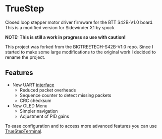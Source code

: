 # TrueStep
Closed loop stepper motor driver firmware for the BTT S42B-V1.0 board.
This is a modified version for Sidewinder X1 by spock

**NOTE: This is still a work in progress so use with caution!**

This project was forked from the BIGTREETECH-S42B-V1.0 repo. Since I started to make some large modifications to the original work I decided to rename the project.

## Features
- New UART [interface](SerialInterface.md) 
  - Reduced packet overheads
  - Sequence counter to detect missing packets
  - CRC checksum
- New OLED Menu
  - Simpler navigation
  - Adjustment of PID gains

To ease configuration and to access more advanced features you can use [TrueStepTerminal](utils/TrueStepTerminal).
